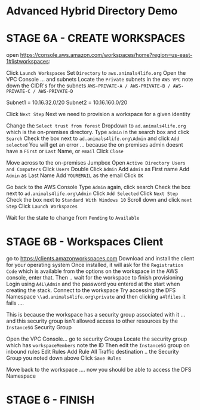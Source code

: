 # Advanced Hybrid Directory Demo

# STAGE 6A - CREATE WORKSPACES 
open https://console.aws.amazon.com/workspaces/home?region=us-east-1#listworkspaces:

Click `Launch Workspaces`
Set `Directory` to `aws.animals4life.org`
Open the VPC Console ... and subnets
Locate the `Private` subnets in the `AWS VPC`
note down the CIDR's for the subnets `AWS-PRIVATE-A / AWS-PRIVATE-B / AWS-PRIVATE-C / AWS-PRIVATE-D`

Subnet1 = 10.16.32.0/20
Subnet2 = 10.16.160.0/20

Click `Next Step`
Next we need to provision a workspace for a given identity

Change the `Select trust from forest` Dropdown to `ad.animals4life.org` which is the on-premises directory.
Type `admin` in the search box and click `Search` 
Check the box next to `ad.animals4life.org\Admin` and click `Add selected`
You will get an error ... because the on premises admin doesnt have a `First` or `Last` Name, or `email`
Click `Close`

Move across to the on-premises Jumpbox
Open `Active Directory Users and Computers`
Click `Users`
Double Click `Admin`
Add `Admin` as First name
Add `Admin` as Last Name
Add `YOUREMAIL` as the email
Click `OK`

Go back to the AWS Console
Type `Admin` again, click search
Check the box next to `ad.animals4life.org\Admin`
Click `Add Selected`
Click `Next Step`
Check the box next to `Standard With Windows 10`
Scroll down and click `next Step`
Click `Launch Workspaces`

Wait for the state to change from `Pending` to `Available`

# STAGE 6B - Workspaces Client

go to https://clients.amazonworkspaces.com
Download and install the client for your operating system
Once installed, it will ask for the `Registration Code` which is available from the options on the workspace in the AWS console, enter that.
Then .. wait for the workspace to finish provisioning
Login using `A4L\Admin` and the password you entered at the start when creating the stack.
Connect to the workspace
Try accessing the DFS Namespace `\\ad.animals4life.org\private` and then clicking `a4lfiles`
it fails ....

This is because the workspace has a security group associated with it ... and this security group isn't allowed access to other resources by the `InstanceSG` Security Group

Open the VPC Console... go to security Groups
Locate the security group which has `workspaceMembers` note the ID
Then edit the `InstanceSG` group
on inbound rules
Edit Rules
Add Rule
All Traffic
destination .. the Security Group you noted down above
Click `Save Rules`

Move back to the workspace .... now you should be able to access the DFS Namespace

# STAGE 6 - FINISH

